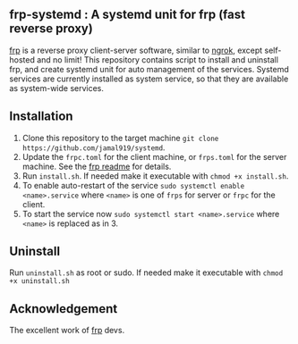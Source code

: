 ## frp-systemd : A systemd unit for frp (fast reverse proxy)

[frp](https://github.com/fatedier/frp) is a reverse proxy client-server software, similar to [ngrok](https://ngrok.com), except self-hosted and no limit! This repository contains script to install and uninstall frp, and create systemd unit for auto management of the services. Systemd services are currently installed as system service, so that they are available as system-wide services.

## Installation
1. Clone this repository to the target machine `git clone https://github.com/jamal919/systemd`.
2. Update the `frpc.toml` for the client machine, or `frps.toml` for the server machine. See the [frp readme](https://github.com/fatedier/frp/blob/dev/README.md) for details.
3. Run `install.sh`. If needed make it executable with `chmod +x install.sh`.
3. To enable auto-restart of the service `sudo systemctl enable <name>.service` where `<name>` is one of `frps` for server or `frpc` for the client.
4. To start the service now `sudo systemctl start <name>.service` where `<name>` is replaced as in 3.

## Uninstall
Run `uninstall.sh` as root or sudo. If needed make it executable with `chmod +x uninstall.sh`

## Acknowledgement
The excellent work of [frp](https://github.com/fatedier/frp) devs.
